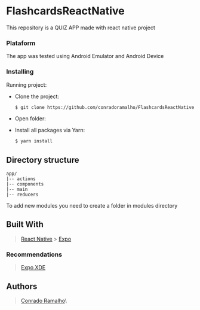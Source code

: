 # FlashcardsReactNative

This repository is a QUIZ APP made with react native project

### Plataform

The app was tested using Android Emulator and Android Device

### Installing

Running project:

- Clone the project:

  ```sh
  $ git clone https://github.com/conradoramalho/FlashcardsReactNative
  ```

- Open folder:

- Install all packages via Yarn:

  ```sh
  $ yarn install
  ```

## Directory structure

    app/
    |-- actions
    |-- components
    |-- main
    |-- reducers

To add new modules you need to create a folder in modules directory

## Built With

> [React Native](https://facebook.github.io/react-native/) > [Expo](https://docs.expo.io/versions/latest/)

### Recommendations

> [Expo XDE](https://docs.expo.io/versions/latest/introduction/installation)

## Authors

> [Conrado Ramalho](https://github.com/conradoramalho)\

